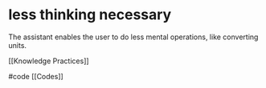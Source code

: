 # less thinking necessary
The assistant enables the user to do less mental operations, like converting units.

[[Knowledge Practices]]

#code [[Codes]]
